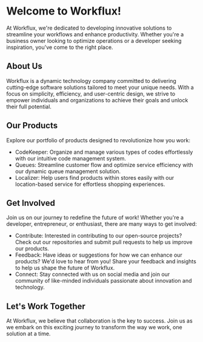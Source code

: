# Welcome to Workflux!
At Workflux, we're dedicated to developing innovative solutions to streamline your workflows and enhance productivity. Whether you're a business owner looking to optimize operations or a developer seeking inspiration, you've come to the right place.

## About Us
Workflux is a dynamic technology company committed to delivering cutting-edge software solutions tailored to meet your unique needs. With a focus on simplicity, efficiency, and user-centric design, we strive to empower individuals and organizations to achieve their goals and unlock their full potential.

## Our Products
Explore our portfolio of products designed to revolutionize how you work:

- CodeKeeper: Organize and manage various types of codes effortlessly with our intuitive code management system.
- Queues: Streamline customer flow and optimize service efficiency with our dynamic queue management solution.
- Localizer: Help users find products within stores easily with our location-based service for effortless shopping experiences.

## Get Involved
Join us on our journey to redefine the future of work! Whether you're a developer, entrepreneur, or enthusiast, there are many ways to get involved:

- Contribute: Interested in contributing to our open-source projects? Check out our repositories and submit pull requests to help us improve our products.
- Feedback: Have ideas or suggestions for how we can enhance our products? We'd love to hear from you! Share your feedback and insights to help us shape the future of Workflux.
- Connect: Stay connected with us on social media and join our community of like-minded individuals passionate about innovation and technology.

## Let's Work Together
At Workflux, we believe that collaboration is the key to success. Join us as we embark on this exciting journey to transform the way we work, one solution at a time.
